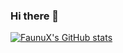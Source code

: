 ### Hi there 👋

[![FaunuX's GitHub stats](https://github-readme-stats.vercel.app/api?username=FaunuX)](https://github.com/anuraghazra/github-readme-stats)

<!--
**FaunuX/FaunuX** is a ✨ _special_ ✨ repository because its `README.md` (this file) appears on your GitHub profile.

Here are some ideas to get you started:

- 🔭 I’m currently working on ...
- 🌱 I’m currently learning ...
- 👯 I’m looking to collaborate on ...
- 🤔 I’m looking for help with ...
- 💬 Ask me about ...
- 📫 How to reach me: ...
- 😄 Pronouns: ...
- ⚡ Fun fact: ...
-->
